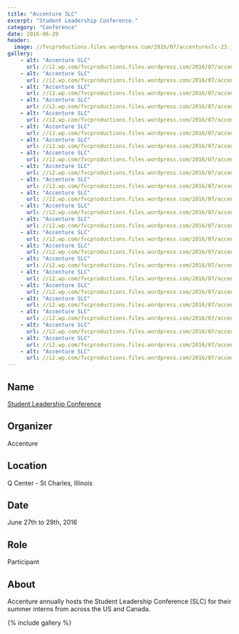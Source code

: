```yaml
---
title: "Accenture SLC"
excerpt: "Student Leadership Conference."
category: "Conference"
date: 2016-06-29
header:
  image: //fvcproductions.files.wordpress.com/2016/07/accentureslc-23.jpg
gallery:
    - alt: "Accenture SLC"
      url: //i2.wp.com/fvcproductions.files.wordpress.com/2016/07/accentureslc-1.jpg
    - alt: "Accenture SLC"
      url: //i2.wp.com/fvcproductions.files.wordpress.com/2016/07/accentureslc-2.jpg
    - alt: "Accenture SLC"
      url: //i2.wp.com/fvcproductions.files.wordpress.com/2016/07/accentureslc-3.jpg
    - alt: "Accenture SLC"
      url: //i2.wp.com/fvcproductions.files.wordpress.com/2016/07/accentureslc-4.jpg
    - alt: "Accenture SLC"
      url: //i2.wp.com/fvcproductions.files.wordpress.com/2016/07/accentureslc-5.jpg
    - alt: "Accenture SLC"
      url: //i2.wp.com/fvcproductions.files.wordpress.com/2016/07/accentureslc-6.jpg
    - alt: "Accenture SLC"
      url: //i2.wp.com/fvcproductions.files.wordpress.com/2016/07/accentureslc-7.jpg
    - alt: "Accenture SLC"
      url: //i2.wp.com/fvcproductions.files.wordpress.com/2016/07/accentureslc-8.jpg
    - alt: "Accenture SLC"
      url: //i2.wp.com/fvcproductions.files.wordpress.com/2016/07/accentureslc-9.jpg
    - alt: "Accenture SLC"
      url: //i2.wp.com/fvcproductions.files.wordpress.com/2016/07/accentureslc-10.jpg
    - alt: "Accenture SLC"
      url: //i2.wp.com/fvcproductions.files.wordpress.com/2016/07/accentureslc-11.jpg
    - alt: "Accenture SLC"
      url: //i2.wp.com/fvcproductions.files.wordpress.com/2016/07/accentureslc-12.jpg
    - alt: "Accenture SLC"
      url: //i2.wp.com/fvcproductions.files.wordpress.com/2016/07/accentureslc-13.jpg
    - alt: "Accenture SLC"
      url: //i2.wp.com/fvcproductions.files.wordpress.com/2016/07/accentureslc-14.jpg
    - alt: "Accenture SLC"
      url: //i2.wp.com/fvcproductions.files.wordpress.com/2016/07/accentureslc-15.jpg
    - alt: "Accenture SLC"
      url: //i2.wp.com/fvcproductions.files.wordpress.com/2016/07/accentureslc-16.jpg
    - alt: "Accenture SLC"
      url: //i2.wp.com/fvcproductions.files.wordpress.com/2016/07/accentureslc-17.jpg
    - alt: "Accenture SLC"
      url: //i2.wp.com/fvcproductions.files.wordpress.com/2016/07/accentureslc-18.jpg
    - alt: "Accenture SLC"
      url: //i2.wp.com/fvcproductions.files.wordpress.com/2016/07/accentureslc-19.jpg
    - alt: "Accenture SLC"
      url: //i2.wp.com/fvcproductions.files.wordpress.com/2016/07/accentureslc-20.jpg
    - alt: "Accenture SLC"
      url: //i2.wp.com/fvcproductions.files.wordpress.com/2016/07/accentureslc-21.jpg
    - alt: "Accenture SLC"
      url: //i2.wp.com/fvcproductions.files.wordpress.com/2016/07/accentureslc-22.jpg
    - alt: "Accenture SLC"
      url: //i2.wp.com/fvcproductions.files.wordpress.com/2016/07/accentureslc-23.jpg
---
```


## Name

<a title="Accenture Student Leadership Conference" href="//www.accenture.com/us-en/careers/student-leadership-conference" target="_blank" rel="noopener">Student Leadership Conference</a>

## Organizer

Accenture

## Location

Q Center - St Charles, Illinois

## Date

June 27th to 29th, 2016

## Role

Participant

## About

Accenture annually hosts the Student Leadership Conference (SLC) for their summer interns from across the US and Canada.

{% include gallery %}